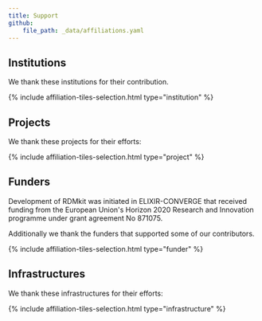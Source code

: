 ```yaml
---
title: Support
github: 
    file_path: _data/affiliations.yaml
---
```


## Institutions

We thank these institutions for their contribution.

{% include affiliation-tiles-selection.html type="institution" %}

## Projects

We thank these projects for their efforts:

{% include affiliation-tiles-selection.html type="project" %}

## Funders

Development of RDMkit was initiated in ELIXIR-CONVERGE that received funding from the European Union's Horizon 2020 Research and Innovation programme under grant agreement No 871075. 

Additionally we thank the funders that supported some of our contributors.

{% include affiliation-tiles-selection.html type="funder" %}

## Infrastructures

We thank these infrastructures for their efforts:

{% include affiliation-tiles-selection.html type="infrastructure" %}
